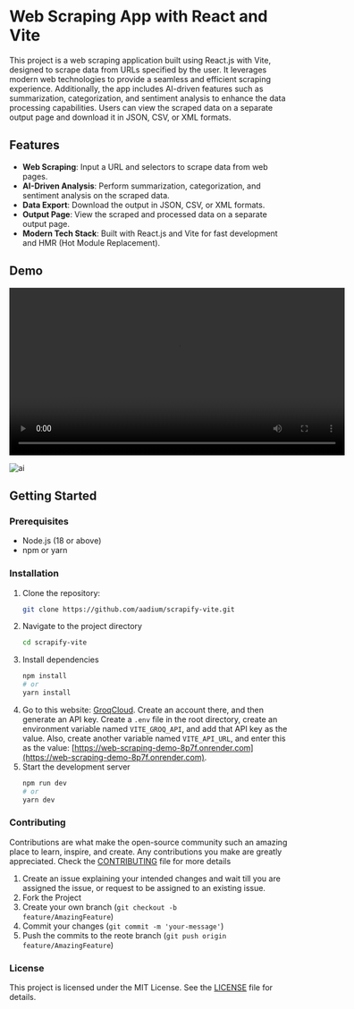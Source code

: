 # Web Scraping App with React and Vite

This project is a web scraping application built using React.js with Vite, designed to scrape data from URLs specified by the user. It leverages modern web technologies to provide a seamless and efficient scraping experience. Additionally, the app includes AI-driven features such as summarization, categorization, and sentiment analysis to enhance the data processing capabilities. Users can view the scraped data on a separate output page and download it in JSON, CSV, or XML formats.

## Features

- **Web Scraping**: Input a URL and selectors to scrape data from web pages.
- **AI-Driven Analysis**: Perform summarization, categorization, and sentiment analysis on the scraped data.
- **Data Export**: Download the output in JSON, CSV, or XML formats.
- **Output Page**: View the scraped and processed data on a separate output page.
- **Modern Tech Stack**: Built with React.js and Vite for fast development and HMR (Hot Module Replacement).

## Demo
<video width="600" controls>
  <source src="./src/assets/demo.mp4" type="video/mp4">
  Your browser does not support the video tag.
</video>

![ai](./src/assets/ai_features.gif)

## Getting Started

### Prerequisites

- Node.js (18 or above)
- npm or yarn

### Installation

1. Clone the repository:
    ```bash
    git clone https://github.com/aadium/scrapify-vite.git
    ```
2. Navigate to the project directory
    ```bash
    cd scrapify-vite
    ```
3. Install dependencies
    ```bash
    npm install
    # or
    yarn install
    ```
4. Go to this website: [GroqCloud](https://console.groq.com/playground). Create an account there, and then generate an API key. Create a <code>.env</code> file in the root directory, create an environment variable named <code>VITE_GROQ_API</code>, and add that API key as the value. Also, create another variable named <code>VITE_API_URL</code>, and enter this as the value: [https://web-scraping-demo-8p7f.onrender.com](https://web-scraping-demo-8p7f.onrender.com).
5. Start the development server
    ```bash
    npm run dev
    # or
    yarn dev
    ```

### Contributing
Contributions are what make the open-source community such an amazing place to learn, inspire, and create. Any contributions you make are greatly appreciated. Check the [CONTRIBUTING](CONTRIBUTING.md) file for more details
1. Create an issue explaining your intended changes and wait till you are assigned the issue, or request to be assigned to an existing issue.
2. Fork the Project
3. Create your own branch (<code>git checkout -b feature/AmazingFeature</code>)
4. Commit your changes (<code>git commit -m 'your-message'</code>)
5. Push the commits to the reote branch (<code>git push origin feature/AmazingFeature</code>)

### License
This project is licensed under the MIT License. See the [LICENSE](LICENSE) file for details.
